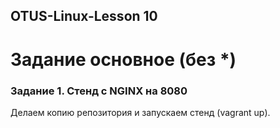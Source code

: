 ## OTUS-Linux-Lesson 10
# Задание основное (без *)
### Задание 1. Стенд с NGINX на 8080
Делаем копию репозитория и запускаем стенд (vagrant up).
